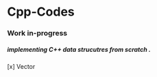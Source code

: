 # Cpp-Codes

### Work in-progress 


##### implementing C++ data strucutres from scratch .

[x] Vector 
